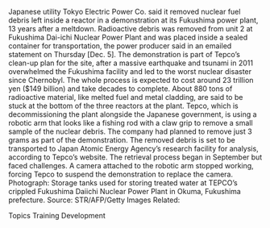 Japanese utility Tokyo Electric Power Co. said it removed nuclear fuel debris left inside a reactor in a demonstration at its Fukushima power plant, 13 years after a meltdown.
Radioactive debris was removed from unit 2 at Fukushima Dai-ichi Nuclear Power Plant and was placed inside a sealed container for transportation, the power producer said in an emailed statement on Thursday [Dec. 5].
The demonstration is part of Tepco’s clean-up plan for the site, after a massive earthquake and tsunami in 2011 overwhelmed the Fukushima facility and led to the worst nuclear disaster since Chernobyl. The whole process is expected to cost around 23 trillion yen ($149 billion) and take decades to complete. About 880 tons of radioactive material, like melted fuel and metal cladding, are said to be stuck at the bottom of the three reactors at the plant.
Tepco, which is decommissioning the plant alongside the Japanese government, is using a robotic arm that looks like a fishing rod with a claw grip to remove a small sample of the nuclear debris. The company had planned to remove just 3 grams as part of the demonstration.
The removed debris is set to be transported to Japan Atomic Energy Agency’s research facility for analysis, according to Tepco’s website.
The retrieval process began in September but faced challenges. A camera attached to the robotic arm stopped working, forcing Tepco to suspend the demonstration to replace the camera.
Photograph: Storage tanks used for storing treated water at TEPCO’s crippled Fukushima Daiichi Nuclear Power Plant in Okuma, Fukushima prefecture. Source: STR/AFP/Getty Images
Related:

Topics
Training Development
